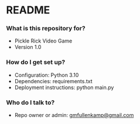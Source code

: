 # README #

### What is this repository for? ###

* Pickle Rick Video Game
* Version 1.0

### How do I get set up? ###

* Configuration: Python 3.10
* Dependencies: requirements.txt
* Deployment instructions: python main.py

### Who do I talk to? ###

* Repo owner or admin: gmfullenkamp@gmail.com
